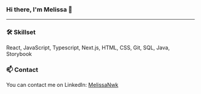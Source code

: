 ### Hi there, I'm Melissa 👋
---

### 🛠️ Skillset
React, JavaScript, Typescript, Next.js, HTML, CSS, Git, SQL, Java, Storybook

### 📫 Contact
You can contact me on LinkedIn: [MelissaNwk](https://www.linkedin.com/in/melissa-nwk/)
